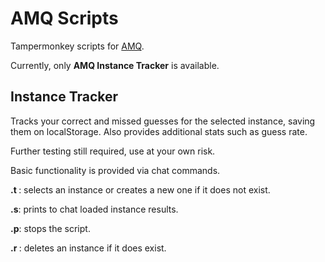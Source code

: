 # AMQ Scripts
Tampermonkey scripts for [AMQ](https://animemusicquiz.com/).

Currently, only **AMQ Instance Tracker** is available.

## Instance Tracker 

Tracks your correct and missed guesses for the selected instance, saving them on localStorage. Also provides additional stats such as guess rate.

Further testing still required, use at your own risk.

Basic functionality is provided via chat commands.

**.t <instance>**: selects an instance or creates a new one if it does not exist.

**.s**: prints to chat loaded instance results.

**.p**: stops the script.

**.r <instance>**: deletes an instance if it does exist.

